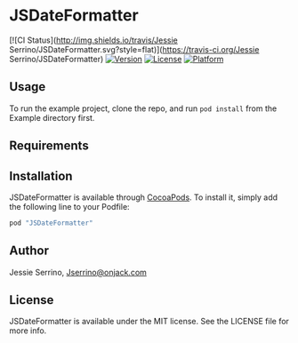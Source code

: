 # JSDateFormatter

[![CI Status](http://img.shields.io/travis/Jessie Serrino/JSDateFormatter.svg?style=flat)](https://travis-ci.org/Jessie Serrino/JSDateFormatter)
[![Version](https://img.shields.io/cocoapods/v/JSDateFormatter.svg?style=flat)](http://cocoapods.org/pods/JSDateFormatter)
[![License](https://img.shields.io/cocoapods/l/JSDateFormatter.svg?style=flat)](http://cocoapods.org/pods/JSDateFormatter)
[![Platform](https://img.shields.io/cocoapods/p/JSDateFormatter.svg?style=flat)](http://cocoapods.org/pods/JSDateFormatter)

## Usage

To run the example project, clone the repo, and run `pod install` from the Example directory first.

## Requirements

## Installation

JSDateFormatter is available through [CocoaPods](http://cocoapods.org). To install
it, simply add the following line to your Podfile:

```ruby
pod "JSDateFormatter"
```

## Author

Jessie Serrino, Jserrino@onjack.com

## License

JSDateFormatter is available under the MIT license. See the LICENSE file for more info.
